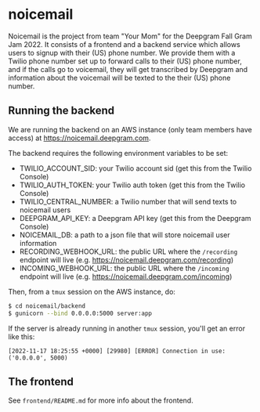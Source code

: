 # noicemail

Noicemail is the project from team "Your Mom" for the Deepgram Fall Gram Jam 2022. It consists of a frontend and a backend
service which allows users to signup with their (US) phone number. We provide them with a Twilio phone number set up to
forward calls to their (US) phone number, and if the calls go to voicemail, they will get transcribed by Deepgram
and information about the voicemail will be texted to the their (US) phone number.

## Running the backend

We are running the backend on an AWS instance (only team members have access) at https://noicemail.deepgram.com.

The backend requires the following environment variables to be set:

* TWILIO_ACCOUNT_SID: your Twilio account sid (get this from the Twilio Console)
* TWILIO_AUTH_TOKEN: your Twilio auth token (get this from the Twilio Console)
* TWILIO_CENTRAL_NUMBER: a Twilio number that will send texts to noicemail users
* DEEPGRAM_API_KEY: a Deepgram API key (get this from the Deepgram Console)
* NOICEMAIL_DB: a path to a json file that will store noicemail user information
* RECORDING_WEBHOOK_URL: the public URL where the `/recording` endpoint will live (e.g. https://noicemail.deepgram.com/recording)
* INCOMING_WEBHOOK_URL: the public URL where the `/incoming` endpoint will live (e.g. https://noicemail.deepgram.com/incoming)

Then, from a `tmux` session on the AWS instance, do:

```bash
$ cd noicemail/backend
$ gunicorn --bind 0.0.0.0:5000 server:app
```

If the server is already running in another `tmux` session, you'll get an error
like this:

```
[2022-11-17 18:25:55 +0000] [29980] [ERROR] Connection in use: ('0.0.0.0', 5000)
```

## The frontend

See `frontend/README.md` for more info about the frontend.
